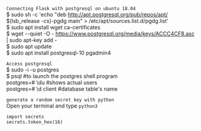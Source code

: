 ``Connecting Flask with postgresql on ubuntu 18.04``  
$ sudo sh -c 'echo "deb http://apt.postgresql.org/pub/repos/apt/ $(lsb_release -cs)-pgdg main" > /etc/apt/sources.list.d/pgdg.list'   
$ sudo apt install wget ca-certificates  
$ wget --quiet -O - https://www.postgresql.org/media/keys/ACCC4CF8.asc | sudo apt-key add -  
$ sudo apt update  
$ sudo apt install postgresql-10 pgadmin4   

``Access postgresql``   
$ sudo -i -u postgres   
$ psql		#to launch the postgres shell program  
postgres=# \du 				#shows actual users   
postgres=# \d client                   #database table's name


``generate a random secret key with python``  
Open your terminal and type 
``python3``  
```
import secrets
secrets.token_hex(16) 
```  

